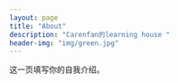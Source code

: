 ```yaml
---
layout: page
title: "About"
description: "Carenfan的learning house "
header-img: "img/green.jpg"
---
```


这一页填写你的自我介绍。





